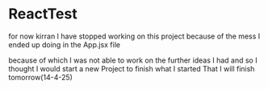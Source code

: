# ReactTest

for now kirran
I have stopped working on this project because of the mess I ended up doing in the App.jsx file

because of which I was not able to work on the further ideas I had and so I thought I would start a new Project to finish what I started
That I will finish tomorrow(14-4-25)
